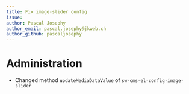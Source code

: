 ```yaml
---
title: Fix image-slider config
issue: 
author: Pascal Josephy
author_email: pascal.josephy@jkweb.ch
author_github: pascaljosephy
---
```

# Administration
* Changed method `updateMediaDataValue` of `sw-cms-el-config-image-slider`
